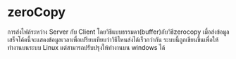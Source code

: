 # zeroCopy
การส่งไฟล์ระหว่าง Server กับ Client โดยวิธีแบบธรรมดา(buffer)กับวิธีzerocopy เมื่อส่งข้อมูลเสร็จโค้ดนี้จะแสดงข้อมูลเวลาเพื่อเปรียบเทียบว่าวิธีไหนส่งได้เร็วกว่ากัน ระบบนี้ถูกเขียนขึ้นเพื่อให้ทำงานบนระบบ Linux แต่สามารถปรับปรุงให้ทำงานบน windows ได้
